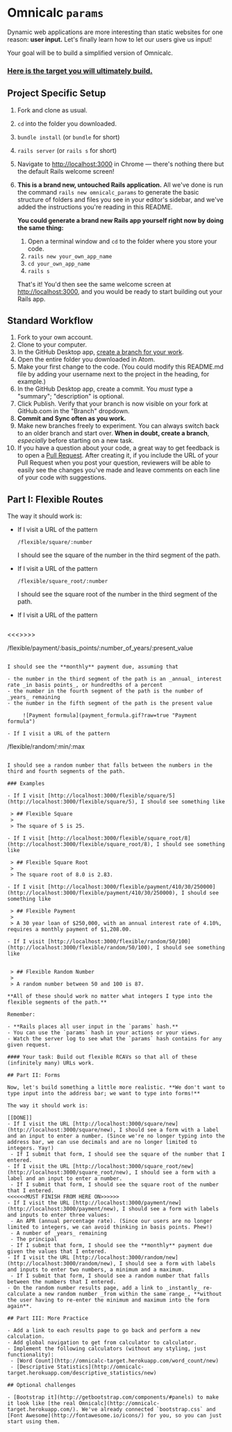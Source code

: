 # Omnicalc `params`

Dynamic web applications are more interesting than static websites for one reason: **user input.** Let's finally learn how to let our users give us input!

Your goal will be to build a simplified version of Omnicalc.

### [Here is the target you will ultimately build.](https://omnicalc-params.herokuapp.com/)

## Project Specific Setup

 1. Fork and clone as usual.
 1. `cd` into the folder you downloaded.
 1. `bundle install` (or `bundle` for short)
 1. `rails server` (or `rails s` for short)
 1. Navigate to [http://localhost:3000](http://localhost:3000) in Chrome — there's nothing there but the default Rails welcome screen!
 1. **This is a brand new, untouched Rails application.** All we've done is run the command `rails new omnicalc_params` to generate the basic structure of folders and files you see in your editor's sidebar, and we've added the instructions you're reading in this README.

    **You could generate a brand new Rails app yourself right now by doing the same thing:**

    1. Open a terminal window and `cd` to the folder where you store your code.
    1. `rails new your_own_app_name`
    1. `cd your_own_app_name`
    1. `rails s`

    That's it! You'd then see the same welcome screen at [http://localhost:3000](http://localhost:3000), and you would be ready to start building out your Rails app.

## Standard Workflow

 1. Fork to your own account.
 1. Clone to your computer.
 1. In the GitHub Desktop app, [create a branch for your work](https://help.github.com/desktop/guides/contributing/creating-a-branch-for-your-work/#creating-a-branch).
 1. Open the entire folder you downloaded in Atom.
 1. Make your first change to the code. (You could modify this README.md file by adding your username next to the project in the heading, for example.)
 1. In the GitHub Desktop app, create a commit. You *must* type a "summary"; "description" is optional.
 1. Click Publish. Verify that your branch is now visible on your fork at GitHub.com in the "Branch" dropdown.
 1. **Commit and Sync often as you work.**
 1. Make new branches freely to experiment. You can always switch back to an older branch and start over. **When in doubt, create a branch**, _especially_ before starting on a new task.
 1. If you have a question about your code, a great way to get feedback is to open a [Pull Request](https://help.github.com/articles/creating-a-pull-request/). After creating it, if you include the URL of your Pull Request when you post your question, reviewers will be able to easily see the changes you've made and leave comments on each line of your code with suggestions.

## Part I: Flexible Routes

The way it should work is:

 - If I visit a URL of the pattern

    ```
    /flexible/square/:number
    ```

    I should see the square of the number in the third segment of the path.

 - If I visit a URL of the pattern

   ```
   /flexible/square_root/:number
   ```

   I should see the square root of the number in the third segment of the path.

 - If I visit a URL of the pattern

   ```

<<<<MUST FINISH>>>>>

   /flexible/payment/:basis_points/:number_of_years/:present_value
   ```

   I should see the **monthly** payment due, assuming that

   - the number in the third segment of the path is an _annual_ interest rate _in basis points_, or hundredths of a percent
   - the number in the fourth segment of the path is the number of _years_ remaining
   - the number in the fifth segment of the path is the present value

        ![Payment formula](payment_formula.gif?raw=true "Payment formula")

 - If I visit a URL of the pattern

   ```
   /flexible/random/:min/:max
   ```

   I should see a random number that falls between the numbers in the third and fourth segments of the path.

### Examples

 - If I visit [http://localhost:3000/flexible/square/5](http://localhost:3000/flexible/square/5), I should see something like

    > ## Flexible Square
    >
    > The square of 5 is 25.

 - If I visit [http://localhost:3000/flexible/square_root/8](http://localhost:3000/flexible/square_root/8), I should see something like

    > ## Flexible Square Root
    >
    > The square root of 8.0 is 2.83.

 - If I visit [http://localhost:3000/flexible/payment/410/30/250000](http://localhost:3000/flexible/payment/410/30/250000), I should see something like

    > ## Flexible Payment
    >
    > A 30 year loan of $250,000, with an annual interest rate of 4.10%, requires a monthly payment of $1,208.00.

 - If I visit [http://localhost:3000/flexible/random/50/100](http://localhost:3000/flexible/random/50/100), I should see something like


    > ## Flexible Random Number
    >
    > A random number between 50 and 100 is 87.

**All of these should work no matter what integers I type into the flexible segments of the path.**

Remember:

 - **Rails places all user input in the `params` hash.**
 - You can use the `params` hash in your actions or your views.
 - Watch the server log to see what the `params` hash contains for any given request.

#### Your task: Build out flexible RCAVs so that all of these (infinitely many) URLs work.

## Part II: Forms

Now, let's build something a little more realistic. **We don't want to type input into the address bar; we want to type into forms!**

The way it should work is:

[[DONE]]
 - If I visit the URL [http://localhost:3000/square/new](http://localhost:3000/square/new), I should see a form with a label and an input to enter a number. (Since we're no longer typing into the address bar, we can use decimals and are no longer limited to integers. Yay!)
    - If I submit that form, I should see the square of the number that I entered.
 - If I visit the URL [http://localhost:3000/square_root/new](http://localhost:3000/square_root/new), I should see a form with a label and an input to enter a number.
    - If I submit that form, I should see the square root of the number that I entered.
<<<<<<MUST FINISH FROM HERE ON>>>>>>
 - If I visit the URL [http://localhost:3000/payment/new](http://localhost:3000/payment/new), I should see a form with labels and inputs to enter three values:
    - An APR (annual percentage rate). (Since our users are no longer limited to integers, we can avoid thinking in basis points. Phew!)
    - A number of _years_ remaining
    - The principal
    - If I submit that form, I should see the **monthly** payment due given the values that I entered.
 - If I visit the URL [http://localhost:3000/random/new](http://localhost:3000/random/new), I should see a form with labels and inputs to enter two numbers, a minimum and a maximum.
    - If I submit that form, I should see a random number that falls between the numbers that I entered.
 - On the random number results page, add a link to _instantly_ re-calculate a new random number _from within the same range_, **without the user having to re-enter the minimum and maximum into the form again**.

## Part III: More Practice

 - Add a link to each results page to go back and perform a new calculation.
 - Add global navigation to get from calculator to calculator.
 - Implement the following calculators (without any styling, just functionality):
    - [Word Count](http://omnicalc-target.herokuapp.com/word_count/new)
    - [Descriptive Statistics](http://omnicalc-target.herokuapp.com/descriptive_statistics/new)

## Optional challenges

 - [Bootstrap it](http://getbootstrap.com/components/#panels) to make it look like [the real Omnicalc](http://omnicalc-target.herokuapp.com/). We've already connected `bootstrap.css` and [Font Awesome](http://fontawesome.io/icons/) for you, so you can just start using them.
